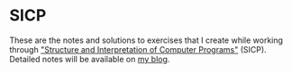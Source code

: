 # SICP

These are the notes and solutions to exercises that I create while working through ["Structure and Interpretation of Computer Programs"](https://mitpress.mit.edu/sites/default/files/sicp/index.html) (SICP). Detailed notes will be available on [my blog](https://invert-always-invert.surge.sh).
